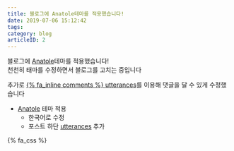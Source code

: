 ```yaml
---
title: 블로그에 Anatole테마를 적용했습니다!
date: 2019-07-06 15:12:42
tags: 
category: blog
articleID: 2
---
```

  
블로그에 [Anatole](https://github.com/Ben02/hexo-theme-Anatole)테마를 적용했습니다!  
천천히 태마를 수정하면서 블로그를 고치는 중입니다  
  
추가로 [{% fa_inline comments %} utterances](https://utteranc.es/)를 이용해 댓글을 달 수 있게 수정했습니다  
  
- [Anatole](https://github.com/Ben02/hexo-theme-Anatole) 테마 적용  
  - 한국어로 수정  
  - 포스트 하단 [utterances](https://utteranc.es) 추가  
  
{% fa_css %}  
  
